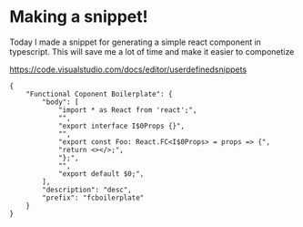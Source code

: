 # Making a snippet!

Today I made a snippet for generating a simple react component in typescript. This will save me a lot of time and make it easier to componetize

https://code.visualstudio.com/docs/editor/userdefinedsnippets

```
{
	"Functional Coponent Boilerplate": {
		"body": [
			"import * as React from 'react';",
			"",
			"export interface I$0Props {}",
			"",
			"export const Foo: React.FC<I$0Props> = props => {",
			"return <></>;",
			"};",
			"",
			"export default $0;",
		],
		"description": "desc",
		"prefix": "fcboilerplate"
	}
}
```
